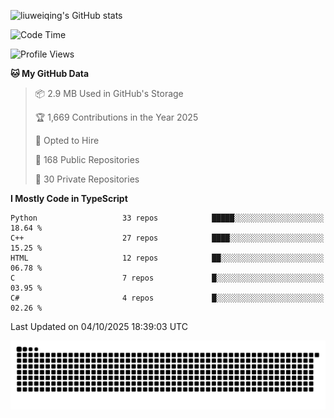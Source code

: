 ![liuweiqing's GitHub stats](https://github-readme-stats.vercel.app/api?username=14790897&show_icons=true&locale=cn&include_all_commits=true&count_private=true)

<!--START_SECTION:waka-->
![Code Time](http://img.shields.io/badge/Code%20Time-2%2C600%20hrs%205%20mins-blue)

![Profile Views](http://img.shields.io/badge/Profile%20Views-35-blue)

**🐱 My GitHub Data** 

> 📦 2.9 MB Used in GitHub's Storage 
 > 
> 🏆 1,669 Contributions in the Year 2025
 > 
> 💼 Opted to Hire
 > 
> 📜 168 Public Repositories 
 > 
> 🔑 30 Private Repositories 
 > 
**I Mostly Code in TypeScript** 

```text
Python                   33 repos            █████░░░░░░░░░░░░░░░░░░░░   18.64 % 
C++                      27 repos            ████░░░░░░░░░░░░░░░░░░░░░   15.25 % 
HTML                     12 repos            ██░░░░░░░░░░░░░░░░░░░░░░░   06.78 % 
C                        7 repos             █░░░░░░░░░░░░░░░░░░░░░░░░   03.95 % 
C#                       4 repos             █░░░░░░░░░░░░░░░░░░░░░░░░   02.26 % 
```




 Last Updated on 04/10/2025 18:39:03 UTC
<!--END_SECTION:waka-->

<picture>
  <source media="(prefers-color-scheme: dark)" srcset="https://raw.githubusercontent.com/14790897/14790897/output/github-contribution-grid-snake-dark.svg" />
  <source media="(prefers-color-scheme: light)" srcset="https://raw.githubusercontent.com/14790897/14790897/output/github-contribution-grid-snake.svg" />
  <img alt="github-snake" src="https://raw.githubusercontent.com/14790897/14790897/output/github-contribution-grid-snake.svg" />
</picture>
